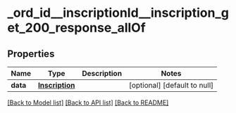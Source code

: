 # _ord_id__inscriptionId__inscription_get_200_response_allOf
## Properties

| Name | Type | Description | Notes |
|------------ | ------------- | ------------- | -------------|
| **data** | [**Inscription**](.md) |  | [optional] [default to null] |

[[Back to Model list]](../README.md#documentation-for-models) [[Back to API list]](../README.md#documentation-for-api-endpoints) [[Back to README]](../README.md)

